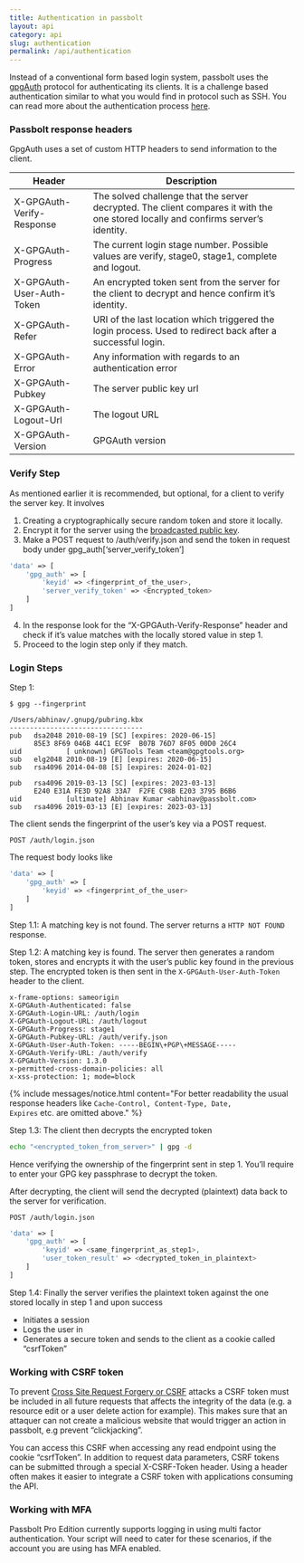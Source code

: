 ```yaml
---
title: Authentication in passbolt
layout: api
category: api
slug: authentication
permalink: /api/authentication
---
```


Instead of a conventional form based login system, passbolt uses the [gpgAuth](https://gpgauth.org/) protocol for authenticating its clients. It is a challenge based authentication similar to what you would find in protocol such as SSH. You can read more about the authentication process [here](https://help.passbolt.com/tech/auth).


### Passbolt response headers

GpgAuth uses a set of custom HTTP headers to send information to the client.


<table class="table-parameters">
  <thead>
    <tr>
      <th>Header</th>
      <th>Description</th>
    </tr>
  </thead>
  <tr>
   <td>X-GPGAuth-Verify-Response
   </td>
   <td>The solved challenge that the server decrypted. The client compares it with the one stored locally and confirms server’s identity.
   </td>
  </tr>
  <tr>
   <td>X-GPGAuth-Progress
   </td>
   <td>The current login stage number. Possible values are verify, stage0, stage1, complete and logout.
   </td>
  </tr>
  <tr>
   <td>X-GPGAuth-User-Auth-Token
   </td>
   <td>An encrypted token sent from the server for the client to decrypt and hence confirm it’s identity.
   </td>
  </tr>
  <tr>
   <td>X-GPGAuth-Refer
   </td>
   <td>URI of the last location which triggered the login process. Used to redirect back after a successful login.
   </td>
  </tr>
  <tr>
   <td>X-GPGAuth-Error
   </td>
   <td>Any information with regards to an authentication error
   </td>
  </tr>
  <tr>
   <td>X-GPGAuth-Pubkey
   </td>
   <td>The server public key url
   </td>
  </tr>
  <tr>
   <td>X-GPGAuth-Logout-Url
   </td>
   <td>The logout URL
   </td>
  </tr>
  <tr>
   <td>X-GPGAuth-Version
   </td>
   <td>GPGAuth version
   </td>
  </tr>
</table>

### Verify Step

As mentioned earlier it is recommended, but optional, for a client to verify the server key. It involves 



1. Creating a cryptographically secure random token and store it locally.
2. Encrypt it for the server using the [broadcasted public key](/api#accessing-passbolt-server-public-key).
3. Make a POST request to /auth/verify.json and send the token in request body under gpg_auth[‘server_verify_token’]

```php
'data' => [
    'gpg_auth' => [
        'keyid' => <fingerprint_of_the_user>,
        'server_verify_token' => <Encrypted_token>
    ]
]
```

4. In the response look for the “X-GPGAuth-Verify-Response” header and check if it’s value matches with the locally stored value in step 1.
5. Proceed to the login step only if they match. 

### Login Steps

Step 1:

```shell
$ gpg --fingerprint

/Users/abhinav/.gnupg/pubring.kbx
---------------------------------
pub   dsa2048 2010-08-19 [SC] [expires: 2020-06-15]
      85E3 8F69 046B 44C1 EC9F  B07B 76D7 8F05 00D0 26C4
uid           [ unknown] GPGTools Team <team@gpgtools.org>
sub   elg2048 2010-08-19 [E] [expires: 2020-06-15]
sub   rsa4096 2014-04-08 [S] [expires: 2024-01-02]

pub   rsa4096 2019-03-13 [SC] [expires: 2023-03-13]
      E240 E31A FE3D 92A8 33A7  F2FE C98B E203 3795 B6B6
uid           [ultimate] Abhinav Kumar <abhinav@passbolt.com>
sub   rsa4096 2019-03-13 [E] [expires: 2023-03-13]
```

The client sends the fingerprint of the user’s key via a POST request. 


```
POST /auth/login.json
```


The request body looks like 

```php
'data' => [
    'gpg_auth' => [
        'keyid' => <fingerprint_of_the_user>
    ]
]
```


Step 1.1: A matching key is not found. The server returns a `HTTP NOT FOUND` response.

Step 1.2: A matching key is found. The server then generates a random token, stores and encrypts it with the user’s public key found in the previous step. The encrypted token is then sent in the `X-GPGAuth-User-Auth-Token` header to the client.

```
x-frame-options: sameorigin
X-GPGAuth-Authenticated: false
X-GPGAuth-Login-URL: /auth/login
X-GPGAuth-Logout-URL: /auth/logout
X-GPGAuth-Progress: stage1
X-GPGAuth-Pubkey-URL: /auth/verify.json
X-GPGAuth-User-Auth-Token: -----BEGIN\+PGP\+MESSAGE-----
X-GPGAuth-Verify-URL: /auth/verify
X-GPGAuth-Version: 1.3.0
x-permitted-cross-domain-policies: all
x-xss-protection: 1; mode=block
```

{% include messages/notice.html
    content="For better readability the usual response headers like <code>Cache-Control, Content-Type, Date, Expires</code> etc. are omitted above."
%}


Step 1.3: The client then decrypts the encrypted token

```bash
echo "<encrypted_token_from_server>" | gpg -d
```


Hence verifying the ownership of the fingerprint sent in step 1. You’ll require to enter your GPG key passphrase to decrypt the token.

After decrypting, the client will send the decrypted (plaintext) data back to the server for verification.


```
POST /auth/login.json
```




```php
'data' => [
    'gpg_auth' => [
        'keyid' => <same_fingerprint_as_step1>,
        'user_token_result' => <decrypted_token_in_plaintext> 
    ]
]
```


Step 1.4: Finally the server verifies the plaintext token against the one stored locally in step 1 and upon success



*   Initiates a session
*   Logs the user in
*   Generates a secure token and sends to the client as a cookie called “csrfToken”


### Working with CSRF token

To prevent [Cross Site Request Forgery or CSRF](https://en.wikipedia.org/wiki/Cross-site_request_forgery) attacks a CSRF token must be included in all future requests that affects the integrity of the data (e.g. a resource edit or a user delete action for example). This makes sure that an attaquer can not create a malicious website that would trigger an action in passbolt, e.g prevent “clickjacking”. 

You can access this CSRF when accessing any read endpoint using the cookie “csrfToken”. In addition to request data parameters, CSRF tokens can be submitted through a special X-CSRF-Token header. Using a header often makes it easier to integrate a CSRF token with applications consuming the API.


### Working with MFA

Passbolt Pro Edition currently supports logging in using multi factor authentication. Your script will need to cater for these scenarios, if the account you are using has MFA enabled.